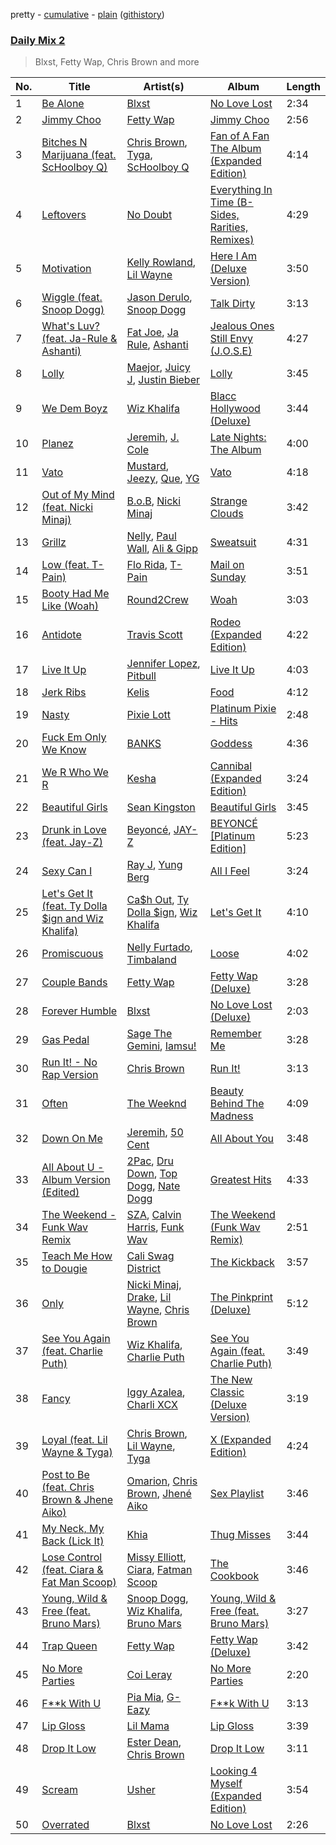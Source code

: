 pretty - [cumulative](/playlists/cumulative/Daily%20Mix%202.md) - [plain](/playlists/plain/37i9dQZF1E3aaY83eVbisn) ([githistory](https://github.githistory.xyz/tg-z/spotify-playlist-archive/blob/main/playlists/plain/37i9dQZF1E3aaY83eVbisn))

### [Daily Mix 2](https://open.spotify.com/playlist/37i9dQZF1E3aaY83eVbisn)

> Blxst, Fetty Wap, Chris Brown and more

| No. | Title | Artist(s) | Album | Length |
|---|---|---|---|---|
| 1 | [Be Alone](https://open.spotify.com/track/7tjtWVu8RsshzPxQm8oT3y) | [Blxst](https://open.spotify.com/artist/4qXC0i02bSFstECuXP2ZpL) | [No Love Lost](https://open.spotify.com/album/0pwGvLOBpgIgFlrQVSRqh9) | 2:34 |
| 2 | [Jimmy Choo](https://open.spotify.com/track/7s49Um7G06hq2rulrHPsIy) | [Fetty Wap](https://open.spotify.com/artist/6PXS4YHDkKvl1wkIl4V8DL) | [Jimmy Choo](https://open.spotify.com/album/085BQHyvkqAlBq6pDQ17Ve) | 2:56 |
| 3 | [Bitches N Marijuana (feat. ScHoolboy Q)](https://open.spotify.com/track/3PiLfzEXHrvT1oJKR8PAJt) | [Chris Brown](https://open.spotify.com/artist/7bXgB6jMjp9ATFy66eO08Z), [Tyga](https://open.spotify.com/artist/5LHRHt1k9lMyONurDHEdrp), [ScHoolboy Q](https://open.spotify.com/artist/5IcR3N7QB1j6KBL8eImZ8m) | [Fan of A Fan The Album (Expanded Edition)](https://open.spotify.com/album/4neocSMt40stXKK2B8Sy2G) | 4:14 |
| 4 | [Leftovers](https://open.spotify.com/track/43N0WNTGfOruD0377oEeMo) | [No Doubt](https://open.spotify.com/artist/0cQbJU1aAzvbEmTuljWLlF) | [Everything In Time (B-Sides, Rarities, Remixes)](https://open.spotify.com/album/6o0hJKIPX1rYmVHaab30di) | 4:29 |
| 5 | [Motivation](https://open.spotify.com/track/6rbhWExtuchhpLC5fHnB8n) | [Kelly Rowland](https://open.spotify.com/artist/3AuMNF8rQAKOzjYppFNAoB), [Lil Wayne](https://open.spotify.com/artist/55Aa2cqylxrFIXC767Z865) | [Here I Am (Deluxe Version)](https://open.spotify.com/album/673D6VTmxJquUg31Wq1j0S) | 3:50 |
| 6 | [Wiggle (feat. Snoop Dogg)](https://open.spotify.com/track/2sLwPnIP3CUVmIuHranJZU) | [Jason Derulo](https://open.spotify.com/artist/07YZf4WDAMNwqr4jfgOZ8y), [Snoop Dogg](https://open.spotify.com/artist/7hJcb9fa4alzcOq3EaNPoG) | [Talk Dirty](https://open.spotify.com/album/4PeZu0It7qVrTG40t3HM9A) | 3:13 |
| 7 | [What's Luv? (feat. Ja-Rule & Ashanti)](https://open.spotify.com/track/2mKouqwAIdQnMP43zxR89r) | [Fat Joe](https://open.spotify.com/artist/3ScY9CQxNLQei8Umvpx5g6), [Ja Rule](https://open.spotify.com/artist/1J2VVASYAamtQ3Bt8wGgA6), [Ashanti](https://open.spotify.com/artist/5rkVyNGXEgeUqKkB5ccK83) | [Jealous Ones Still Envy (J.O.S.E)](https://open.spotify.com/album/6vMgb2mih3pPiWUxF8VEdI) | 4:27 |
| 8 | [Lolly](https://open.spotify.com/track/2xtIAFJIMkzHGHiCrJ9iwd) | [Maejor](https://open.spotify.com/artist/3XcCT5MPlQPWFTJyzXbfuX), [Juicy J](https://open.spotify.com/artist/5gCRApTajqwbnHHPbr2Fpi), [Justin Bieber](https://open.spotify.com/artist/1uNFoZAHBGtllmzznpCI3s) | [Lolly](https://open.spotify.com/album/4BPliemSu5BLyFuEX9luS5) | 3:45 |
| 9 | [We Dem Boyz](https://open.spotify.com/track/1ULa3GfdMKs0MfRpm6xVlu) | [Wiz Khalifa](https://open.spotify.com/artist/137W8MRPWKqSmrBGDBFSop) | [Blacc Hollywood (Deluxe)](https://open.spotify.com/album/2pl9PVgr8QFKRGY0HY69GI) | 3:44 |
| 10 | [Planez](https://open.spotify.com/track/08zJpaUQVi9FrKv2e32Bah) | [Jeremih](https://open.spotify.com/artist/3KV3p5EY4AvKxOlhGHORLg), [J. Cole](https://open.spotify.com/artist/6l3HvQ5sa6mXTsMTB19rO5) | [Late Nights: The Album](https://open.spotify.com/album/7DMyQuDPe8xzjC0UDSDa96) | 4:00 |
| 11 | [Vato](https://open.spotify.com/track/1qvOaIltOVNjpQErYDzcka) | [Mustard](https://open.spotify.com/artist/0YinUQ50QDB7ZxSCLyQ40k), [Jeezy](https://open.spotify.com/artist/4yBK75WVCQXej1p04GWqxH), [Que](https://open.spotify.com/artist/3RSUNPqm005M3tBbKZkdfp), [YG](https://open.spotify.com/artist/0A0FS04o6zMoto8OKPsDwY) | [Vato](https://open.spotify.com/album/60E8JYVfhXz4KgMtgHS8UT) | 4:18 |
| 12 | [Out of My Mind (feat. Nicki Minaj)](https://open.spotify.com/track/2TJ5ei0GrErhEdAwWITbgd) | [B.o.B](https://open.spotify.com/artist/5ndkK3dpZLKtBklKjxNQwT), [Nicki Minaj](https://open.spotify.com/artist/0hCNtLu0JehylgoiP8L4Gh) | [Strange Clouds](https://open.spotify.com/album/7qqCw47pAWFzhwTpVRd0zE) | 3:42 |
| 13 | [Grillz](https://open.spotify.com/track/0Aqlt4N5h6rUtKnd09VXpr) | [Nelly](https://open.spotify.com/artist/2gBjLmx6zQnFGQJCAQpRgw), [Paul Wall](https://open.spotify.com/artist/0k7Xl1pqI3tu8sSEjo5oEg), [Ali & Gipp](https://open.spotify.com/artist/01ZpL2TZ4QxYNDLc70RIiT) | [Sweatsuit](https://open.spotify.com/album/3W18dxZsE9GnP8DQrnGeBW) | 4:31 |
| 14 | [Low (feat. T-Pain)](https://open.spotify.com/track/0CAfXk7DXMnon4gLudAp7J) | [Flo Rida](https://open.spotify.com/artist/0jnsk9HBra6NMjO2oANoPY), [T-Pain](https://open.spotify.com/artist/3aQeKQSyrW4qWr35idm0cy) | [Mail on Sunday](https://open.spotify.com/album/5j1wrOAOm5KFd17pPiSvle) | 3:51 |
| 15 | [Booty Had Me Like (Woah)](https://open.spotify.com/track/2NL6VOXd7ngObm99LUZk2I) | [Round2Crew](https://open.spotify.com/artist/5A2EELfE8LtySGSho9njSd) | [Woah](https://open.spotify.com/album/3D4cv6H6x77CXGpaUvgQWW) | 3:03 |
| 16 | [Antidote](https://open.spotify.com/track/1wHZx0LgzFHyeIZkUydNXq) | [Travis Scott](https://open.spotify.com/artist/0Y5tJX1MQlPlqiwlOH1tJY) | [Rodeo (Expanded Edition)](https://open.spotify.com/album/4PWBTB6NYSKQwfo79I3prg) | 4:22 |
| 17 | [Live It Up](https://open.spotify.com/track/2FHdoPa5aWaAmjuf362KJ0) | [Jennifer Lopez](https://open.spotify.com/artist/2DlGxzQSjYe5N6G9nkYghR), [Pitbull](https://open.spotify.com/artist/0TnOYISbd1XYRBk9myaseg) | [Live It Up](https://open.spotify.com/album/5fnPOybc8Zo7IYvWbvrCKR) | 4:03 |
| 18 | [Jerk Ribs](https://open.spotify.com/track/2JHNPlLTrTkJehH6VeOCRu) | [Kelis](https://open.spotify.com/artist/0IF46mUS8NXjgHabxk2MCM) | [Food](https://open.spotify.com/album/17fX0onl62u5wmVTxnsxrZ) | 4:12 |
| 19 | [Nasty](https://open.spotify.com/track/7l0D7aDCDyMnvxiMmSLaIM) | [Pixie Lott](https://open.spotify.com/artist/3EBRANWwnViQuBrImN61Z1) | [Platinum Pixie - Hits](https://open.spotify.com/album/5qLiDs0L5QOHYFBxuBs16S) | 2:48 |
| 20 | [Fuck Em Only We Know](https://open.spotify.com/track/5uITNKkADWc9mh51GpmQ1s) | [BANKS](https://open.spotify.com/artist/2xe8IXgCTpwHE3eA9hTs4n) | [Goddess](https://open.spotify.com/album/7Kqq7EOubrf7bSaiyhfWY3) | 4:36 |
| 21 | [We R Who We R](https://open.spotify.com/track/3LUWWox8YYykohBbHUrrxd) | [Kesha](https://open.spotify.com/artist/6LqNN22kT3074XbTVUrhzX) | [Cannibal (Expanded Edition)](https://open.spotify.com/album/0pGumY11G8OGH05ti6jh23) | 3:24 |
| 22 | [Beautiful Girls](https://open.spotify.com/track/1hGy2eLcmC8eKx7qr1tOqx) | [Sean Kingston](https://open.spotify.com/artist/6S0dmVVn4udvppDhZIWxCr) | [Beautiful Girls](https://open.spotify.com/album/71clfVkkopYLrgweVj2cow) | 3:45 |
| 23 | [Drunk in Love (feat. Jay-Z)](https://open.spotify.com/track/6jG2YzhxptolDzLHTGLt7S) | [Beyoncé](https://open.spotify.com/artist/6vWDO969PvNqNYHIOW5v0m), [JAY-Z](https://open.spotify.com/artist/3nFkdlSjzX9mRTtwJOzDYB) | [BEYONCÉ [Platinum Edition]](https://open.spotify.com/album/2UJwKSBUz6rtW4QLK74kQu) | 5:23 |
| 24 | [Sexy Can I](https://open.spotify.com/track/1q51MejmtLKEv8mABG8XRE) | [Ray J](https://open.spotify.com/artist/6gbGGM0E8Q1hE511psqxL0), [Yung Berg](https://open.spotify.com/artist/0BrPKSAeplwezYR1T2DF9s) | [All I Feel](https://open.spotify.com/album/3JU7Ke4Ftaag8o2njrw8Rs) | 3:24 |
| 25 | [Let's Get It (feat. Ty Dolla $ign and Wiz Khalifa)](https://open.spotify.com/track/4Am4GySeEbSkPb6APnPGgQ) | [Ca$h Out](https://open.spotify.com/artist/7Kp7SzuRuNiPFCy7JIwnLx), [Ty Dolla $ign](https://open.spotify.com/artist/7c0XG5cIJTrrAgEC3ULPiq), [Wiz Khalifa](https://open.spotify.com/artist/137W8MRPWKqSmrBGDBFSop) | [Let's Get It](https://open.spotify.com/album/3fzJGkfNGFFQb5Fx42ABPm) | 4:10 |
| 26 | [Promiscuous](https://open.spotify.com/track/2gam98EZKrF9XuOkU13ApN) | [Nelly Furtado](https://open.spotify.com/artist/2jw70GZXlAI8QzWeY2bgRc), [Timbaland](https://open.spotify.com/artist/5Y5TRrQiqgUO4S36tzjIRZ) | [Loose](https://open.spotify.com/album/2yboV2QBcVGEhcRlYuPpDT) | 4:02 |
| 27 | [Couple Bands](https://open.spotify.com/track/7oLQkZscMC02VZysLkC55T) | [Fetty Wap](https://open.spotify.com/artist/6PXS4YHDkKvl1wkIl4V8DL) | [Fetty Wap (Deluxe)](https://open.spotify.com/album/2gKQvajkEEaDtkqJ8FJ4uw) | 3:28 |
| 28 | [Forever Humble](https://open.spotify.com/track/5FWVkOvM9A4EUqxFRJ2A1U) | [Blxst](https://open.spotify.com/artist/4qXC0i02bSFstECuXP2ZpL) | [No Love Lost (Deluxe)](https://open.spotify.com/album/7AwrgenNcTAJlJF3pKL0Qr) | 2:03 |
| 29 | [Gas Pedal](https://open.spotify.com/track/1UMKquW1olreYO1LlLmTqi) | [Sage The Gemini](https://open.spotify.com/artist/6d47Z08T4snK50HgTEHo5Z), [Iamsu!](https://open.spotify.com/artist/2ZavqCJe7uqkRpISes0NFi) | [Remember Me](https://open.spotify.com/album/5udw4f9l9vwuJVkrbRFy3j) | 3:28 |
| 30 | [Run It! - No Rap Version](https://open.spotify.com/track/248cTipV63OJIG1XBH94wI) | [Chris Brown](https://open.spotify.com/artist/7bXgB6jMjp9ATFy66eO08Z) | [Run It!](https://open.spotify.com/album/3YeJbF2f6nrGJAEPeNzzOV) | 3:13 |
| 31 | [Often](https://open.spotify.com/track/4PhsKqMdgMEUSstTDAmMpg) | [The Weeknd](https://open.spotify.com/artist/1Xyo4u8uXC1ZmMpatF05PJ) | [Beauty Behind The Madness](https://open.spotify.com/album/0P3oVJBFOv3TDXlYRhGL7s) | 4:09 |
| 32 | [Down On Me](https://open.spotify.com/track/0x3TibRgnSqzkcwrqBd4iX) | [Jeremih](https://open.spotify.com/artist/3KV3p5EY4AvKxOlhGHORLg), [50 Cent](https://open.spotify.com/artist/3q7HBObVc0L8jNeTe5Gofh) | [All About You](https://open.spotify.com/album/3sGj0fBj5EJbewKgCWA1uD) | 3:48 |
| 33 | [All About U - Album Version (Edited)](https://open.spotify.com/track/1vLdoIR6OzdONItMbScVSL) | [2Pac](https://open.spotify.com/artist/1ZwdS5xdxEREPySFridCfh), [Dru Down](https://open.spotify.com/artist/0WbeGaye1H1KUdYWzYlTmk), [Top Dogg](https://open.spotify.com/artist/6xwp6yEAQyCJZL0X1Jesz7), [Nate Dogg](https://open.spotify.com/artist/1Oa0bMld0A3u5OTYfMzp5h) | [Greatest Hits](https://open.spotify.com/album/3PO9OtQdvCDJN8zDLtZiYd) | 4:33 |
| 34 | [The Weekend - Funk Wav Remix](https://open.spotify.com/track/0P6AWOA4LG1XOctzaVu5tt) | [SZA](https://open.spotify.com/artist/7tYKF4w9nC0nq9CsPZTHyP), [Calvin Harris](https://open.spotify.com/artist/7CajNmpbOovFoOoasH2HaY), [Funk Wav](https://open.spotify.com/artist/4A0TivfinfALCAMJqqjZIk) | [The Weekend (Funk Wav Remix)](https://open.spotify.com/album/5enEsi887wD3qGoMCK4jLr) | 2:51 |
| 35 | [Teach Me How to Dougie](https://open.spotify.com/track/61LtVmmkGr8P9I2tSPvdpf) | [Cali Swag District](https://open.spotify.com/artist/1EeArivTpzLNCqubV95255) | [The Kickback](https://open.spotify.com/album/7jEhJ72S8vHQOmQTgIATww) | 3:57 |
| 36 | [Only](https://open.spotify.com/track/4MRT0dDbhqFKl67WzhUbSw) | [Nicki Minaj](https://open.spotify.com/artist/0hCNtLu0JehylgoiP8L4Gh), [Drake](https://open.spotify.com/artist/3TVXtAsR1Inumwj472S9r4), [Lil Wayne](https://open.spotify.com/artist/55Aa2cqylxrFIXC767Z865), [Chris Brown](https://open.spotify.com/artist/7bXgB6jMjp9ATFy66eO08Z) | [The Pinkprint (Deluxe)](https://open.spotify.com/album/5ooCuPIk58IwSo6DRr1JCu) | 5:12 |
| 37 | [See You Again (feat. Charlie Puth)](https://open.spotify.com/track/2JzZzZUQj3Qff7wapcbKjc) | [Wiz Khalifa](https://open.spotify.com/artist/137W8MRPWKqSmrBGDBFSop), [Charlie Puth](https://open.spotify.com/artist/6VuMaDnrHyPL1p4EHjYLi7) | [See You Again (feat. Charlie Puth)](https://open.spotify.com/album/5FXIqS1XqbpfOKNoi5VUwS) | 3:49 |
| 38 | [Fancy](https://open.spotify.com/track/3oiMJQAWVaxSubJ7b2VUtX) | [Iggy Azalea](https://open.spotify.com/artist/5yG7ZAZafVaAlMTeBybKAL), [Charli XCX](https://open.spotify.com/artist/25uiPmTg16RbhZWAqwLBy5) | [The New Classic (Deluxe Version)](https://open.spotify.com/album/5kfo2COwQYeYR3cE69aSgx) | 3:19 |
| 39 | [Loyal (feat. Lil Wayne & Tyga)](https://open.spotify.com/track/5BrTUo0xP1wKXLJWUaGFtk) | [Chris Brown](https://open.spotify.com/artist/7bXgB6jMjp9ATFy66eO08Z), [Lil Wayne](https://open.spotify.com/artist/55Aa2cqylxrFIXC767Z865), [Tyga](https://open.spotify.com/artist/5LHRHt1k9lMyONurDHEdrp) | [X (Expanded Edition)](https://open.spotify.com/album/3LByoNjO4gbuX5D0u26LDY) | 4:24 |
| 40 | [Post to Be (feat. Chris Brown & Jhene Aiko)](https://open.spotify.com/track/0fgZUSa7D7aVvv3GfO0A1n) | [Omarion](https://open.spotify.com/artist/0f5nVCcR06GX8Qikz0COtT), [Chris Brown](https://open.spotify.com/artist/7bXgB6jMjp9ATFy66eO08Z), [Jhené Aiko](https://open.spotify.com/artist/5ZS223C6JyBfXasXxrRqOk) | [Sex Playlist](https://open.spotify.com/album/13QoXGJgs22WiDG1NWT00D) | 3:46 |
| 41 | [My Neck, My Back (Lick It)](https://open.spotify.com/track/2e9TEQyry2dfzjkB1hLxng) | [Khia](https://open.spotify.com/artist/3q7isf09BuwXLyR2khBs60) | [Thug Misses](https://open.spotify.com/album/0QJXejVZPEggz5Q2rUqKvT) | 3:44 |
| 42 | [Lose Control (feat. Ciara & Fat Man Scoop)](https://open.spotify.com/track/0UaMYEvWZi0ZqiDOoHU3YI) | [Missy Elliott](https://open.spotify.com/artist/2wIVse2owClT7go1WT98tk), [Ciara](https://open.spotify.com/artist/2NdeV5rLm47xAvogXrYhJX), [Fatman Scoop](https://open.spotify.com/artist/15GGbJKqC6w0VYyAJtjej6) | [The Cookbook](https://open.spotify.com/album/6vV5UrXcfyQD1wu4Qo2I9K) | 3:46 |
| 43 | [Young, Wild & Free (feat. Bruno Mars)](https://open.spotify.com/track/5HQVUIKwCEXpe7JIHyY734) | [Snoop Dogg](https://open.spotify.com/artist/7hJcb9fa4alzcOq3EaNPoG), [Wiz Khalifa](https://open.spotify.com/artist/137W8MRPWKqSmrBGDBFSop), [Bruno Mars](https://open.spotify.com/artist/0du5cEVh5yTK9QJze8zA0C) | [Young, Wild & Free (feat. Bruno Mars)](https://open.spotify.com/album/11Bkx3E99vf0IlYPND61LJ) | 3:27 |
| 44 | [Trap Queen](https://open.spotify.com/track/2d8JP84HNLKhmd6IYOoupQ) | [Fetty Wap](https://open.spotify.com/artist/6PXS4YHDkKvl1wkIl4V8DL) | [Fetty Wap (Deluxe)](https://open.spotify.com/album/2gKQvajkEEaDtkqJ8FJ4uw) | 3:42 |
| 45 | [No More Parties](https://open.spotify.com/track/3R6wLBD4oU6op8L4YfMho9) | [Coi Leray](https://open.spotify.com/artist/6AMd49uBDJfhf30Ak2QR5s) | [No More Parties](https://open.spotify.com/album/5pPKR7VufPAbF18RUYB0eP) | 2:20 |
| 46 | [F**k With U](https://open.spotify.com/track/59wcUkUV5EeMgvRl2cibwW) | [Pia Mia](https://open.spotify.com/artist/1BhWF9W2PngtPSyobKg0rP), [G-Eazy](https://open.spotify.com/artist/02kJSzxNuaWGqwubyUba0Z) | [F**k With U](https://open.spotify.com/album/0jShwn8Ig9WsY0O9T7lIyh) | 3:13 |
| 47 | [Lip Gloss](https://open.spotify.com/track/1Y4ZdPOOgCUhBcKZOrUFiS) | [Lil Mama](https://open.spotify.com/artist/5qK5bOC6wLtuLhG5KvU17c) | [Lip Gloss](https://open.spotify.com/album/3vgVsm9GY3i39fZ7b1sqV5) | 3:39 |
| 48 | [Drop It Low](https://open.spotify.com/track/77FVM2m7DYptj1geNF8PMm) | [Ester Dean](https://open.spotify.com/artist/0v2Y5jwtcv8LiWNTRls1KM), [Chris Brown](https://open.spotify.com/artist/7bXgB6jMjp9ATFy66eO08Z) | [Drop It Low](https://open.spotify.com/album/3cWwVCtRlg4oovREWxjAYf) | 3:11 |
| 49 | [Scream](https://open.spotify.com/track/12eMQUn2GzfsfsQLH53M19) | [Usher](https://open.spotify.com/artist/23zg3TcAtWQy7J6upgbUnj) | [Looking 4 Myself (Expanded Edition)](https://open.spotify.com/album/7eyuQZCLG5tdjWpKZbDE8g) | 3:54 |
| 50 | [Overrated](https://open.spotify.com/track/6Fc9IYSkbmVwv4dlzn8hJb) | [Blxst](https://open.spotify.com/artist/4qXC0i02bSFstECuXP2ZpL) | [No Love Lost](https://open.spotify.com/album/0pwGvLOBpgIgFlrQVSRqh9) | 2:26 |